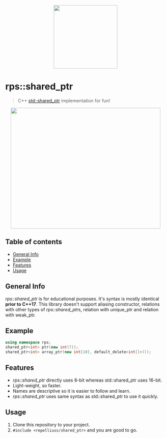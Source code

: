 <p align="center">
  <img width="200" height="200" src="https://b.allthepics.net/rpsLogo.png">
</p>

# rps::shared_ptr
> C++ [std::shared_ptr](https://en.cppreference.com/w/cpp/memory/shared_ptr) implementation for fun!

<p align="center">
  <img width="470" height="380" src="https://b.allthepics.net/shared_ptrExample.png">
</p>

## Table of contents
* [General Info](#general-info)
* [Example](#example)
* [Features](#features)
* [Usage](#usage)

## General Info
*rps::shared_ptr* is for educational purposes. It's syntax is mostly identical **prior to C++17**. This library doesn't support aliasing constructor, relations with other types of *rps::shared_ptr*s, relation with unique_ptr and relation with weak_ptr.

## Example
```cpp
using namespace rps;
shared_ptr<int> ptr(new int(7));
shared_ptr<int> array_ptr(new int[10], default_delete<int[]>());
```

## Features
* *rps::shared_ptr* directly uses 8-bit whereas std::shared_ptr uses 16-bit.
* Light-weight, so faster.
* Names are descriptive so it is easier to follow and learn.
* *rps::shared_ptr* uses same syntax as std::shared_ptr to use it quickly.

## Usage
1. Clone this repository to your project.
2. `#include <repelliuss/shared_ptr>` and you are good to go.
